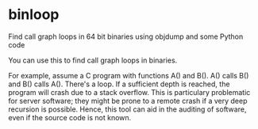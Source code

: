 # binloop
Find call graph loops in 64 bit binaries using objdump and some Python code

You can use this to find call graph loops in binaries.

For example, assume a C program with functions A() and B(). A() calls B() and B() calls A(). There's a loop.
If a sufficient depth is reached, the program will crash due to a stack overflow.
This is particulary problematic for server software; they might be prone to a remote crash if a very deep recursion is possible.
Hence, this tool can aid in the auditing of software, even if the source code is not known.
